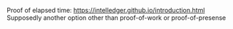 Proof of elapsed time: https://intelledger.github.io/introduction.html
Supposedly another option other than proof-of-work or proof-of-presense
